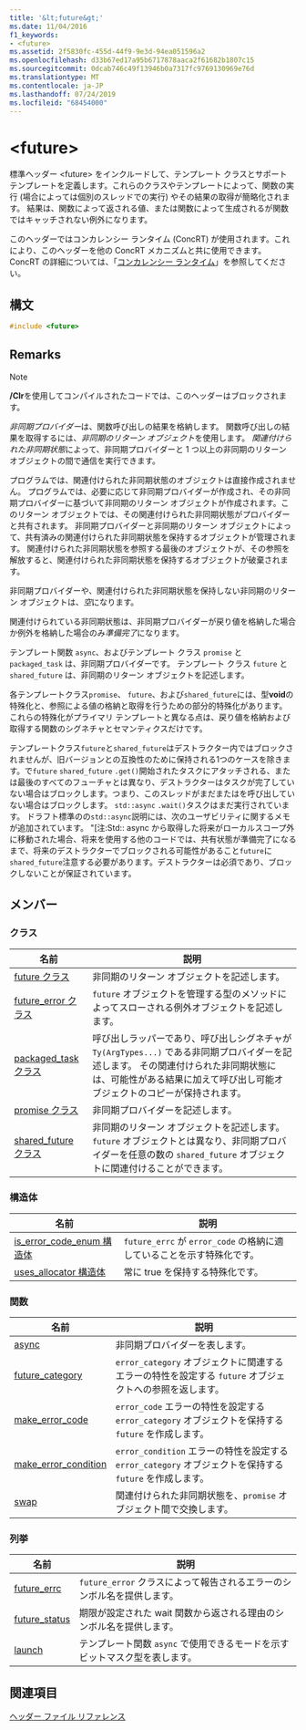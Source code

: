 ```yaml
---
title: '&lt;future&gt;'
ms.date: 11/04/2016
f1_keywords:
- <future>
ms.assetid: 2f5830fc-455d-44f9-9e3d-94ea051596a2
ms.openlocfilehash: d33b67ed17a95b6717878aaca2f61682b1807c15
ms.sourcegitcommit: 0dcab746c49f13946b0a7317fc9769130969e76d
ms.translationtype: MT
ms.contentlocale: ja-JP
ms.lasthandoff: 07/24/2019
ms.locfileid: "68454000"
---
```

# <a name="ltfuturegt"></a>&lt;future&gt;

標準ヘッダー \<future> をインクルードして、テンプレート クラスとサポート テンプレートを定義します。これらのクラスやテンプレートによって、関数の実行 (場合によっては個別のスレッドでの実行) やその結果の取得が簡略化されます。 結果は、関数によって返される値、または関数によって生成されるが関数ではキャッチされない例外になります。

このヘッダーではコンカレンシー ランタイム (ConcRT) が使用されます。これにより、このヘッダーを他の ConcRT メカニズムと共に使用できます。 ConcRT の詳細については、「[コンカレンシー ランタイム](../parallel/concrt/concurrency-runtime.md)」を参照してください。

## <a name="syntax"></a>構文

```cpp
#include <future>
```

## <a name="remarks"></a>Remarks

> [!NOTE]
> **/Clr**を使用してコンパイルされたコードでは、このヘッダーはブロックされます。

*非同期プロバイダー*は、関数呼び出しの結果を格納します。 関数呼び出しの結果を取得するには、*非同期のリターン オブジェクト*を使用します。 *関連付けられた非同期状態*によって、非同期プロバイダーと 1 つ以上の非同期のリターン オブジェクトの間で通信を実行できます。

プログラムでは、関連付けられた非同期状態のオブジェクトは直接作成されません。 プログラムでは、必要に応じて非同期プロバイダーが作成され、その非同期プロバイダーに基づいて非同期のリターン オブジェクトが作成されます。このリターン オブジェクトでは、その関連付けられた非同期状態がプロバイダーと共有されます。 非同期プロバイダーと非同期のリターン オブジェクトによって、共有済みの関連付けられた非同期状態を保持するオブジェクトが管理されます。 関連付けられた非同期状態を参照する最後のオブジェクトが、その参照を解放すると、関連付けられた非同期状態を保持するオブジェクトが破棄されます。

非同期プロバイダーや、関連付けられた非同期状態を保持しない非同期のリターン オブジェクトは、*空*になります。

関連付けられている非同期状態は、非同期プロバイダーが戻り値を格納した場合か例外を格納した場合のみ*準備完了*になります。

テンプレート関数 `async`、およびテンプレート クラス `promise` と `packaged_task` は、非同期プロバイダーです。 テンプレート クラス `future` と `shared_future` は、非同期のリターン オブジェクトを記述します。

各テンプレートクラス`promise`、 `future`、および`shared_future`には、型**void**の特殊化と、参照による値の格納と取得を行うための部分的特殊化があります。 これらの特殊化がプライマリ テンプレートと異なる点は、戻り値を格納および取得する関数のシグネチャとセマンティクスだけです。

テンプレートクラス`future`と`shared_future`はデストラクター内ではブロックされませんが、旧バージョンとの互換性のために保持される1つのケースを除きます。で`future` `shared_future` `.get()`開始されたタスクにアタッチされる、または最後のすべてのフューチャとは異なり、デストラクターはタスクが完了していない場合はブロックします。つまり、このスレッドがまだまたはを呼び出していない場合はブロックします。 `std::async` `.wait()`タスクはまだ実行されています。 ドラフト標準のの`std::async`説明には、次のユーザビリティに関するメモが追加されています。 "[注:Std:: async から取得した将来がローカルスコープ外に移動された場合、将来を使用する他のコードでは、共有状態が準備完了になるまで、将来のデストラクターでブロックされる可能性があること`future`に`shared_future`注意する必要があります。デストラクターは必須であり、ブロックしないことが保証されています。

## <a name="members"></a>メンバー

### <a name="classes"></a>クラス

|名前|説明|
|----------|-----------------|
|[future クラス](../standard-library/future-class.md)|非同期のリターン オブジェクトを記述します。|
|[future_error クラス](../standard-library/future-error-class.md)|`future` オブジェクトを管理する型のメソッドによってスローされる例外オブジェクトを記述します。|
|[packaged_task クラス](../standard-library/packaged-task-class.md)|呼び出しラッパーであり、呼び出しシグネチャが `Ty(ArgTypes...)` である非同期プロバイダーを記述します。 その関連付けられた非同期状態には、可能性がある結果に加えて呼び出し可能オブジェクトのコピーが保持されます。|
|[promise クラス](../standard-library/promise-class.md)|非同期プロバイダーを記述します。|
|[shared_future クラス](../standard-library/shared-future-class.md)|非同期のリターン オブジェクトを記述します。 `future` オブジェクトとは異なり、非同期プロバイダーを任意の数の `shared_future` オブジェクトに関連付けることができます。|

### <a name="structures"></a>構造体

|名前|説明|
|----------|-----------------|
|[is_error_code_enum 構造体](../standard-library/is-error-code-enum-structure.md)|`future_errc` が `error_code` の格納に適していることを示す特殊化です。|
|[uses_allocator 構造体](../standard-library/uses-allocator-structure.md)|常に true を保持する特殊化です。|

### <a name="functions"></a>関数

|名前|説明|
|----------|-----------------|
|[async](../standard-library/future-functions.md#async)|非同期プロバイダーを表します。|
|[future_category](../standard-library/future-functions.md#future_category)|`error_category` オブジェクトに関連するエラーの特性を設定する `future` オブジェクトへの参照を返します。|
|[make_error_code](../standard-library/future-functions.md#make_error_code)|`error_code` エラーの特性を設定する `error_category` オブジェクトを保持する `future` を作成します。|
|[make_error_condition](../standard-library/future-functions.md#make_error_condition)|`error_condition` エラーの特性を設定する `error_category` オブジェクトを保持する `future` を作成します。|
|[swap](../standard-library/future-functions.md#swap)|関連付けられた非同期状態を、`promise` オブジェクト間で交換します。|

### <a name="enumerations"></a>列挙

|名前|説明|
|----------|-----------------|
|[future_errc](../standard-library/future-enums.md#future_errc)|`future_error` クラスによって報告されるエラーのシンボル名を提供します。|
|[future_status](../standard-library/future-enums.md#future_status)|期限が設定された wait 関数から返される理由のシンボル名を提供します。|
|[launch](../standard-library/future-enums.md#launch)|テンプレート関数 `async` で使用できるモードを示すビットマスク型を表します。|

## <a name="see-also"></a>関連項目

[ヘッダー ファイル リファレンス](../standard-library/cpp-standard-library-header-files.md)
